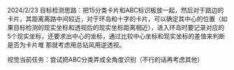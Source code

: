 

2024/2/23   目标检测思路：把15分类卡片和ABC标识板放一起，然后对于路边的卡片，其距离离路中间较近，对于环岛和十字的卡片，可以确定其中心的位置（如果目标检测的现实坐标和透视后的现实坐标距离相近），进入环岛时要记录对应的5个现实坐标，还要求出中心的坐标，通过比较中心坐标和现实坐标的差值来判断是否为卡片堆
那就考虑用总钻风用逆透视。

视觉当前任务：尝试把ABC分类弄成全角度识别（不行的话再考虑其他）

